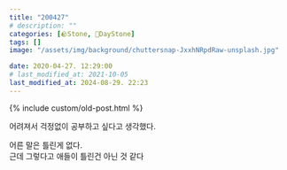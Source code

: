 ```yaml
---
title: "200427"
# description: ""
categories: [🪨Stone, 🌱DayStone]
tags: []
image: "/assets/img/background/chuttersnap-JxxhNRpdRaw-unsplash.jpg"

date: 2020-04-27. 12:29:00
# last_modified_at: 2021-10-05
last_modified_at: 2024-08-29. 22:23
---
```


{% include custom/old-post.html %}

어려져서 걱정없이 공부하고 싶다고 생각했다.  

어른 말은 틀린게 없다.  
근데 그렇다고 애들이 틀린건 아닌 것 같다  
